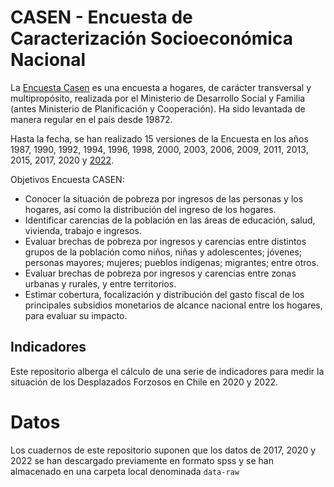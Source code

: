 # CASEN - Encuesta de Caracterización Socioeconómica Nacional

La [Encuesta Casen](https://observatorio.ministeriodesarrollosocial.gob.cl/encuesta-casen-2022) es una encuesta a hogares, de carácter transversal y multipropósito, realizada por el Ministerio de Desarrollo Social y Familia (antes Ministerio de Planificación y Cooperación). Ha sido levantada de manera regular en el país desde 19872. 

Hasta la fecha, se han realizado 15 versiones de la Encuesta en los años 1987, 1990, 1992, 1994, 1996, 1998, 2000, 2003, 2006, 2009, 2011, 2013, 2015, 2017, 2020 y [2022](https://observatorio.ministeriodesarrollosocial.gob.cl/storage/docs/casen/2022/Base%20de%20datos%20Casen%202022%20SPSS.sav.zip).


Objetivos Encuesta CASEN:

- Conocer la situación de pobreza por ingresos de las personas y los hogares, así como la distribución del ingreso de los hogares.
- Identificar carencias de la población en las áreas de educación, salud, vivienda, trabajo e ingresos.
- Evaluar brechas de pobreza por ingresos y carencias entre distintos grupos de la población como niños, niñas y adolescentes; jóvenes; personas mayores; mujeres; pueblos indígenas; migrantes; entre otros.
- Evaluar brechas de pobreza por ingresos y carencias entre zonas urbanas y rurales, y entre territorios.
- Estimar cobertura, focalización y distribución del gasto fiscal de los principales subsidios monetarios de alcance nacional entre los hogares,  para evaluar su impacto.


## Indicadores 

Este repositorio alberga el cálculo de una serie de indicadores para medir la situación de los Desplazados Forzosos en Chile en 2020 y 2022.

# Datos


Los cuadernos de este repositorio suponen que los datos de 2017, 2020 y 2022 se han descargado previamente en formato spss y se han almacenado en una carpeta local denominada `data-raw`


